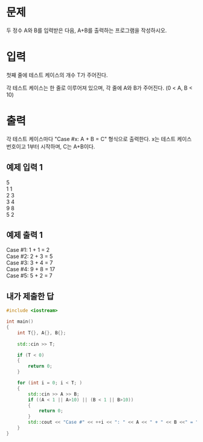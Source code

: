 문제
==============
두 정수 A와 B를 입력받은 다음, A+B를 출력하는 프로그램을 작성하시오.

입력
====================
첫째 줄에 테스트 케이스의 개수 T가 주어진다.

각 테스트 케이스는 한 줄로 이루어져 있으며, 각 줄에 A와 B가 주어진다. (0 < A, B < 10)

출력
==================
각 테스트 케이스마다 "Case #x: A + B = C" 형식으로 출력한다. x는 테스트 케이스 번호이고 1부터 시작하며, C는 A+B이다.

예제 입력 1 
-------------

5   
1 1   
2 3   
3 4   
9 8   
5 2

예제 출력 1 
-------------
Case #1: 1 + 1 = 2   
Case #2: 2 + 3 = 5   
Case #3: 3 + 4 = 7   
Case #4: 9 + 8 = 17   
Case #5: 5 + 2 = 7

내가 제출한 답
--------------------

```cpp
#include <iostream>

int main()
{
	int T{}, A{}, B{};
	
	std::cin >> T;

	if (T < 0)
	{
		return 0;
	}

	for (int i = 0; i < T; )
	{
		std::cin >> A >> B;
		if ((A < 1 || A>10) || (B < 1 || B>10))
		{
			return 0;
		}
		std::cout << "Case #" << ++i << ": " << A << " + " << B <<" = " << A + B << "\n";
	}
}
```
